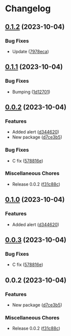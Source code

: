 # Changelog

## [0.1.2](https://github.com/silvester-pari/release-please-monorepo-test/compare/c-test-package-release-please-2-v0.1.1...c-test-package-release-please-2-v0.1.2) (2023-10-04)


### Bug Fixes

* Update ([7978eca](https://github.com/silvester-pari/release-please-monorepo-test/commit/7978eca4b233bf02b743c7f6286d4fb731ef8d8d))

## [0.1.1](https://github.com/silvester-pari/release-please-monorepo-test/compare/c-test-package-release-please-2-v0.1.0...c-test-package-release-please-2-v0.1.1) (2023-10-04)


### Bug Fixes

* Bumping ([1d12701](https://github.com/silvester-pari/release-please-monorepo-test/commit/1d1270140993d5db5862a56e1f0757dfa1e2a95f))

## [0.0.2](https://github.com/silvester-pari/release-please-monorepo-test/compare/c-test-package-release-please-2-v0.1.0...c-test-package-release-please-2-v0.0.2) (2023-10-04)


### Features

* Added alert ([d344620](https://github.com/silvester-pari/release-please-monorepo-test/commit/d344620095254dd5970349240a9876ac0ed0110f))
* New package ([d7ce3b5](https://github.com/silvester-pari/release-please-monorepo-test/commit/d7ce3b5fe8cb3bddefb6c1d08dcebbc56e31ab7c))


### Bug Fixes

* C fix ([578816e](https://github.com/silvester-pari/release-please-monorepo-test/commit/578816e36570f410dcaffb377a7aa0dc143fedac))


### Miscellaneous Chores

* Release 0.0.2 ([f31c88c](https://github.com/silvester-pari/release-please-monorepo-test/commit/f31c88cd3fd7684a68680a557ce06ec68234f08d))

## [0.1.0](https://github.com/silvester-pari/release-please-monorepo-test/compare/c-test-package-release-please-v0.0.3...c-test-package-release-please-v0.1.0) (2023-10-04)


### Features

* Added alert ([d344620](https://github.com/silvester-pari/release-please-monorepo-test/commit/d344620095254dd5970349240a9876ac0ed0110f))

## [0.0.3](https://github.com/silvester-pari/release-please-monorepo-test/compare/c-test-package-release-please-v0.0.2...c-test-package-release-please-v0.0.3) (2023-10-04)


### Bug Fixes

* C fix ([578816e](https://github.com/silvester-pari/release-please-monorepo-test/commit/578816e36570f410dcaffb377a7aa0dc143fedac))

## 0.0.2 (2023-10-04)


### Features

* New package ([d7ce3b5](https://github.com/silvester-pari/release-please-monorepo-test/commit/d7ce3b5fe8cb3bddefb6c1d08dcebbc56e31ab7c))


### Miscellaneous Chores

* Release 0.0.2 ([f31c88c](https://github.com/silvester-pari/release-please-monorepo-test/commit/f31c88cd3fd7684a68680a557ce06ec68234f08d))
